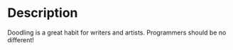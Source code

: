 # Description

Doodling is a great habit for writers and artists. Programmers should be no different!
